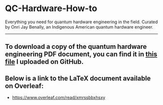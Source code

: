 # QC-Hardware-How-to
Everything you need for quantum hardware engineering in the field. Curated by Onri Jay Benally, an Indigenous American quantum hardware engineer.
__________________________________________________________________________________________________________________________________________________
## To download a copy of the quantum hardware engineering PDF document, you can find it in [this file](https://github.com/OJB-Quantum/QC-Hardware-How-to/blob/main/Everything_You_Need_for_Quantum_Hardware_Engineering%20by%20Onri%20Jay%20Benally.pdf) I uploaded on GitHub.

## Below is a link to the LaTeX document available on Overleaf:
- https://www.overleaf.com/read/xmrssbbxhsxy
